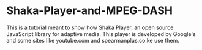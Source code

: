 # Shaka-Player-and-MPEG-DASH
This is a tutorial meant to show how Shaka Player, an open source JavaScript library for adaptive media. This player is developed by Google's and some sites like youtube.com and spearmanplus.co.ke use them.
